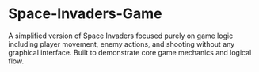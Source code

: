 # Space-Invaders-Game
A simplified version of Space Invaders focused purely on game logic including player movement, enemy actions, and shooting  without any graphical interface. Built to demonstrate core game mechanics and logical flow.
